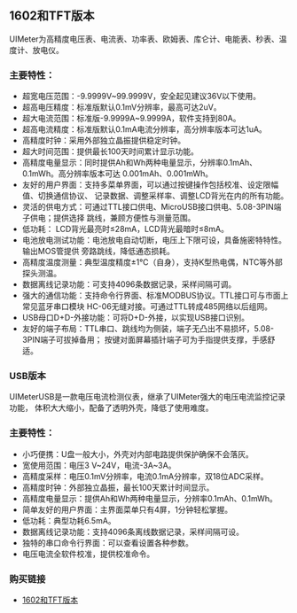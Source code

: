 ﻿## 1602和TFT版本
UIMeter为高精度电压表、电流表、功率表、欧姆表、库仑计、电能表、秒表、温度计、放电仪。

### 主要特性：
- 超宽电压范围：-9.9999V~99.9999V，安全起见建议36V以下使用。
- 超高电压精度：标准版默认0.1mV分辨率，最高可达2uV。
- 超大电流范围：标准版-9.9999A~9.9999A，软件支持到80A。
- 超高电流精度：标准版默认0.1mA电流分辨率，高分辨率版本可达1uA。
- 高精度时钟：采用外部独立晶振提供稳定时钟。
- 超大时间范围：提供最长100天时间累计显示功能。
- 高精度电量显示：同时提供Ah和Wh两种电量显示，分辨率0.1mAh、0.1mWh。高分辨率版本可达
  0.001mAh、0.001mWh。
- 友好的用户界面：支持多菜单界面，可以通过按键操作包括校准、设定限幅值、切换通信协议、
  记录数据、调整采样率、调整LCD背光在内的所有功能。
- 灵活的供电方式：可通过TTL接口供电、MicroUSB接口供电、5.08-3PIN端子供电；提供选择
  跳线，兼顾方便性与测量范围。
- 低功耗： LCD背光最亮时≤28mA，LCD背光最暗时≤8mA。
- 电池放电测试功能：电池放电自动切断，电压上下限可设，具备施密特特性。输出MOS管提供
  旁路跳线，降低通态损耗。
- 高精度温度测量：典型温度精度±1℃（自身），支持K型热电偶，NTC等外部探头测温。
- 数据离线记录功能：可支持4096条数据记录，采样间隔可调。
- 强大的通信功能：支持命令行界面、标准MODBUS协议。TTL接口可与市面上常见蓝牙串口模块
  HC-06无缝对接。可通过TTL转成485网络以后组网。
- USB母口D+D-外接功能：可将D+D-外接，以实现USB接口识别。
- 友好的端子布局：TTL串口、跳线均为侧装，端子无凸出不易损坏，5.08-3PIN端子可拔掉备用；
  按键对面屏幕插针端子可为手指提供支撑，手感舒适。

### USB版本

UIMeterUSB是一款电压电流检测仪表，继承了UIMeter强大的电压电流监控记录功能，
体积大大缩小，配备了透明外壳，降低了使用难度。

### 主要特性：
- 小巧便携：U盘一般大小，外壳对内部电路提供保护确保不会落灰。
- 宽使用范围：电压3 V~24V，电流-3A~3A。
- 高精度采样：电压0.1mV分辨率，电流0.1mA分辨率，双18位ADC采样。
- 高精度时钟：外部独立晶振，最长100天累计时间显示。
- 高精度电量显示：提供Ah和Wh两种电量显示，分辨率0.1mAh、0.1mWh。
- 简单友好的用户界面：主界面菜单只有4屏，1分钟轻松掌握。
- 低功耗：典型功耗6.5mA。
- 数据离线记录功能：支持4096条离线数据记录，采样间隔可设。
- 独特的串口命令行界面：可以查看设置各种参数。
- 电压电流全软件校准，提供校准命令。

### 购买链接
- [1602和TFT版本](https://item.taobao.com/item.htm?spm=a1z10.1-c.w4004-9102396040.3.7f52e377i5YWnF&id=42129824943)

